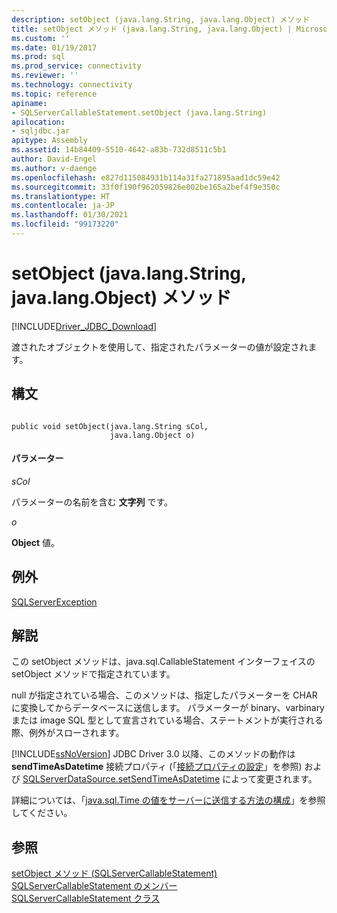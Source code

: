 ```yaml
---
description: setObject (java.lang.String, java.lang.Object) メソッド
title: setObject メソッド (java.lang.String, java.lang.Object) | Microsoft Docs
ms.custom: ''
ms.date: 01/19/2017
ms.prod: sql
ms.prod_service: connectivity
ms.reviewer: ''
ms.technology: connectivity
ms.topic: reference
apiname:
- SQLServerCallableStatement.setObject (java.lang.String)
apilocation:
- sqljdbc.jar
apitype: Assembly
ms.assetid: 14b84409-5510-4642-a83b-732d8511c5b1
author: David-Engel
ms.author: v-daenge
ms.openlocfilehash: e827d115084931b114a31fa271895aad1dc59e42
ms.sourcegitcommit: 33f0f190f962059826e002be165a2bef4f9e350c
ms.translationtype: HT
ms.contentlocale: ja-JP
ms.lasthandoff: 01/30/2021
ms.locfileid: "99173220"
---
```

# <a name="setobject-method-javalangstring-javalangobject"></a>setObject (java.lang.String, java.lang.Object) メソッド
[!INCLUDE[Driver_JDBC_Download](../../../includes/driver_jdbc_download.md)]

  渡されたオブジェクトを使用して、指定されたパラメーターの値が設定されます。  
  
## <a name="syntax"></a>構文  
  
```  
  
public void setObject(java.lang.String sCol,  
                      java.lang.Object o)  
```  
  
#### <a name="parameters"></a>パラメーター  
 *sCol*  
  
 パラメーターの名前を含む **文字列** です。  
  
 *o*  
  
 **Object** 値。  
  
## <a name="exceptions"></a>例外  
 [SQLServerException](../../../connect/jdbc/reference/sqlserverexception-class.md)  
  
## <a name="remarks"></a>解説  
 この setObject メソッドは、java.sql.CallableStatement インターフェイスの setObject メソッドで指定されています。  
  
 null が指定されている場合、このメソッドは、指定したパラメーターを CHAR に変換してからデータベースに送信します。 パラメーターが binary、varbinary または image SQL 型として宣言されている場合、ステートメントが実行される際、例外がスローされます。  
  
 [!INCLUDE[ssNoVersion](../../../includes/ssnoversion-md.md)] JDBC Driver 3.0 以降、このメソッドの動作は **sendTimeAsDatetime** 接続プロパティ (「[接続プロパティの設定](../../../connect/jdbc/setting-the-connection-properties.md)」を参照) および [SQLServerDataSource.setSendTimeAsDatetime](../../../connect/jdbc/reference/setsendtimeasdatetime-method-sqlserverdatasource.md) によって変更されます。  
  
 詳細については、「[java.sql.Time の値をサーバーに送信する方法の構成](../../../connect/jdbc/configuring-how-java-sql-time-values-are-sent-to-the-server.md)」を参照してください。  
  
## <a name="see-also"></a>参照  
 [setObject メソッド &#40;SQLServerCallableStatement&#41;](../../../connect/jdbc/reference/setobject-method-sqlservercallablestatement.md)   
 [SQLServerCallableStatement のメンバー](../../../connect/jdbc/reference/sqlservercallablestatement-members.md)   
 [SQLServerCallableStatement クラス](../../../connect/jdbc/reference/sqlservercallablestatement-class.md)  
  
  
